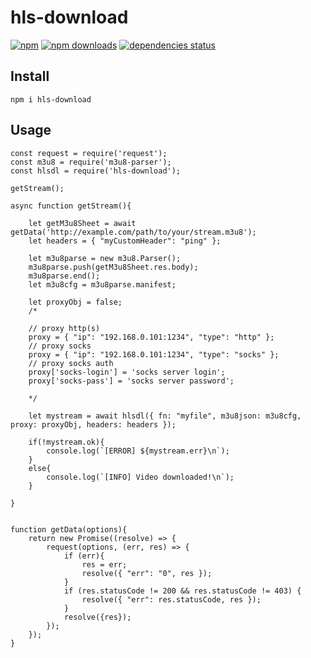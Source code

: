 # hls-download
[![npm](https://img.shields.io/npm/v/hls-download.svg?style=flat-square)](https://npmjs.com/hls-download)
[![npm downloads](https://img.shields.io/npm/dm/hls-download.svg?style=flat-square)](https://npmjs.com/hls-download)
[![dependencies status](https://david-dm.org/seiya-npm/hls-download/status.svg?style=flat-square)](https://david-dm.org/seiya-npm/hls-download)

## Install
```
npm i hls-download
```

## Usage
```
const request = require('request');
const m3u8 = require('m3u8-parser');
const hlsdl = require('hls-download');

getStream();

async function getStream(){
	
	let getM3u8Sheet = await getData('http://example.com/path/to/your/stream.m3u8');
	let headers = { "myCustomHeader": "ping" };
	
	let m3u8parse = new m3u8.Parser();
	m3u8parse.push(getM3u8Sheet.res.body);
	m3u8parse.end();
	let m3u8cfg = m3u8parse.manifest;
	
	let proxyObj = false;
	/*
	
	// proxy http(s)
	proxy = { "ip": "192.168.0.101:1234", "type": "http" };
	// proxy socks
	proxy = { "ip": "192.168.0.101:1234", "type": "socks" };
	// proxy socks auth
	proxy['socks-login'] = 'socks server login';
	proxy['socks-pass'] = 'socks server password';
	
	*/
	
	let mystream = await hlsdl({ fn: "myfile", m3u8json: m3u8cfg, proxy: proxyObj, headers: headers });
	
	if(!mystream.ok){
		console.log(`[ERROR] ${mystream.err}\n`);
	}
	else{
		console.log(`[INFO] Video downloaded!\n`);
	}
	
}


function getData(options){
	return new Promise((resolve) => {
		request(options, (err, res) => {
			if (err){
				res = err;
				resolve({ "err": "0", res });
			}
			if (res.statusCode != 200 && res.statusCode != 403) {
				resolve({ "err": res.statusCode, res });
			}
			resolve({res});
		});
	});
}
```